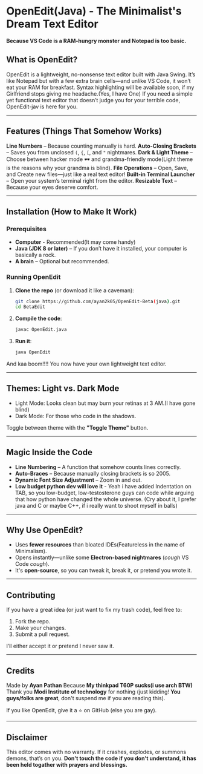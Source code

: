 
# OpenEdit(Java) - The Minimalist's Dream Text Editor  

**Because VS Code is a RAM-hungry monster and Notepad is too basic.** 

## What is OpenEdit?  
OpenEdit is a lightweight, no-nonsense text editor built with Java Swing. It’s like Notepad but with a few extra brain cells—and unlike VS Code, it won’t eat your RAM for breakfast. 
Syntax highlighting will be available soon, if my Girlfriend stops giving me headache.(Yes, I have One)
If you need a simple yet functional text editor that doesn’t judge you for your terrible code, OpenEdit-jav is here for you. 

---

## Features (Things That Somehow Works)  

**Line Numbers** – Because counting manually is hard. 
**Auto-Closing Brackets** – Saves you from unclosed `(`, `{`, `[`, and `"` nightmares.
**Dark & Light Theme** – Choose between hacker mode 🕶️ and grandma-friendly mode(Light theme is the reasons why your grandma is blind). 
**File Operations** – Open, Save, and Create new files—just like a real text editor! 
**Built-in Terminal Launcher** – Open your system’s terminal right from the editor. 
**Resizable Text** – Because your eyes deserve comfort. 

---

## Installation (How to Make It Work)  

### Prerequisites  
- **Computer** - Recommended(It may come handy)
- **Java (JDK 8 or later)** – If you don’t have it installed, your computer is basically a rock. 
- **A brain** – Optional but recommended. 

### Running OpenEdit  
1. **Clone the repo** (or download it like a caveman): 
   ```sh
   git clone https://github.com/ayan2k05/OpenEdit-Beta(java).git
   cd BetaEdit
   ```

2. **Compile the code**: 
   ```sh
   javac OpenEdit.java
   ```

3. **Run it**: 
   ```sh
   java OpenEdit
   ```

And kaa boom!!!! You now have your own lightweight text editor. 

- - - 

## Themes: Light vs. Dark Mode  

- Light Mode: Looks clean but may burn your retinas at 3 AM.(I have gone blind) 
- Dark Mode: For those who code in the shadows. 

Toggle between theme with the **"Toggle Theme"** button. 

---

## Magic Inside the Code  

- **Line Numbering** – A function that somehow counts lines correctly. 
- **Auto-Braces** – Because manually closing brackets is so 2005. 
- **Dynamic Font Size Adjustment** – Zoom in and out.
- **Low budget python dev will love it** - Yeah i have added Indentation on TAB, so you low-budget, low-testosterone guys can code while arguing that how python have changed the whole universe. (Cry about it, I prefer java and C or maybe C++, if i really want to shoot myself in balls)


---

## Why Use OpenEdit?  
- Uses **fewer resources** than bloated IDEs(Featureless in the name of Minimalism). 
- Opens instantly—unlike some **Electron-based nightmares** (*cough* VS Code *cough*). 
- It's **open-source**, so you can tweak it, break it, or pretend you wrote it. 

---

## Contributing  
If you have a great idea (or just want to fix my trash code), feel free to: 
1. Fork the repo. 
2. Make your changes. 
3. Submit a pull request. 

I’ll either accept it or pretend I never saw it. 

---

## Credits  
Made by **Ayan Pathan** Because **My thinkpad T60P sucks(i use arch BTW)** 
Thank you **Modi Institute of technology** for nothing (just kidding! **You guys/folks are great**, don't suspend me if you are reading this). 

If you like OpenEdit, give it a ⭐ on GitHub (else you are gay).

- - -

## Disclaimer  
This editor comes with no warranty. If it crashes, explodes, or summons demons, that’s on you. 
**Don't touch the code if you don't understand, it has been held togather with prayers and blessings.**
